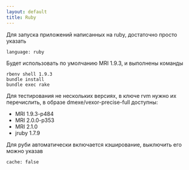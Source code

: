 ```yaml
---
layout: default
title: Ruby
---
```


Для запуска приложений написанных на ruby, достаточно просто указать

    language: ruby

Будет использовать по умолчанию MRI 1.9.3, и выполнены команды

    rbenv shell 1.9.3
    bundle install
    bundle exec rake

Для тестирования не нескольких версиях, в ключе rvm нужно их перечислить,
в образе dmexe/vexor-precise-full  доступны:

* MRI 1.9.3-p484
* MRI 2.0.0-p353
* MRI 2.1.0
* jruby 1.7.9

Для руби автоматически включается кэширование, выключить его можно указав

    cache: false
